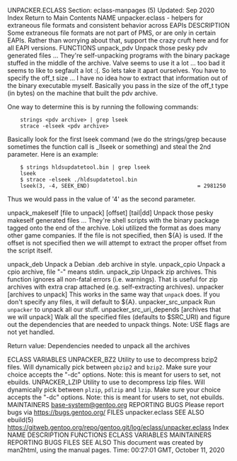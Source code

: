 UNPACKER.ECLASS
Section: eclass-manpages (5)
Updated: Sep 2020
Index Return to Main Contents
NAME
unpacker.eclass - helpers for extraneous file formats and consistent behavior across EAPIs
DESCRIPTION
Some extraneous file formats are not part of PMS, or are only in certain EAPIs. Rather than worrying about that, support the crazy cruft here and for all EAPI versions.
FUNCTIONS
unpack_pdv <file to unpack> <size of off_t>
Unpack those pesky pdv generated files ... They're self-unpacking programs with the binary package stuffed in the middle of the archive. Valve seems to use it a lot ... too bad it seems to like to segfault a lot :(. So lets take it apart ourselves.
You have to specify the off_t size ... I have no idea how to extract that information out of the binary executable myself. Basically you pass in the size of the off_t type (in bytes) on the machine that built the pdv archive.

One way to determine this is by running the following commands:

        strings <pdv archive> | grep lseek
        strace -elseek <pdv archive>
Basically look for the first lseek command (we do the strings/grep because sometimes the function call is _llseek or something) and steal the 2nd parameter. Here is an example:

        $ strings hldsupdatetool.bin | grep lseek
        lseek
        $ strace -elseek ./hldsupdatetool.bin
        lseek(3, -4, SEEK_END)                                  = 2981250
Thus we would pass in the value of '4' as the second parameter.

unpack_makeself [file to unpack] [offset] [tail|dd]
Unpack those pesky makeself generated files ... They're shell scripts with the binary package tagged onto the end of the archive. Loki utilized the format as does many other game companies.
If the file is not specified, then ${A} is used. If the offset is not specified then we will attempt to extract the proper offset from the script itself.

unpack_deb <one deb to unpack>
Unpack a Debian .deb archive in style.
unpack_cpio <one cpio to unpack>
Unpack a cpio archive, file "-" means stdin.
unpack_zip <zip file>
Unpack zip archives. This function ignores all non-fatal errors (i.e. warnings). That is useful for zip archives with extra crap attached (e.g. self-extracting archives).
unpacker [archives to unpack]
This works in the same way that `unpack` does. If you don't specify any files, it will default to ${A}.
unpacker_src_unpack
Run `unpacker` to unpack all our stuff.
unpacker_src_uri_depends [archives that we will unpack]
Walk all the specified files (defaults to $SRC_URI) and figure out the dependencies that are needed to unpack things.
Note: USE flags are not yet handled.

Return value: Dependencies needed to unpack all the archives

ECLASS VARIABLES
UNPACKER_BZ2
Utility to use to decompress bzip2 files. Will dynamically pick between `pbzip2` and `bzip2`. Make sure your choice accepts the "-dc" options. Note: this is meant for users to set, not ebuilds.
UNPACKER_LZIP
Utility to use to decompress lzip files. Will dynamically pick between `plzip`, `pdlzip` and `lzip`. Make sure your choice accepts the "-dc" options. Note: this is meant for users to set, not ebuilds.
MAINTAINERS
base-system@gentoo.org
REPORTING BUGS
Please report bugs via https://bugs.gentoo.org/
FILES
unpacker.eclass
SEE ALSO
ebuild(5)
https://gitweb.gentoo.org/repo/gentoo.git/log/eclass/unpacker.eclass
Index
NAME
DESCRIPTION
FUNCTIONS
ECLASS VARIABLES
MAINTAINERS
REPORTING BUGS
FILES
SEE ALSO
This document was created by man2html, using the manual pages.
Time: 00:27:01 GMT, October 11, 2020